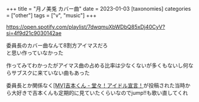 +++
title = "月ノ美兎 カバー曲"
date = 2023-01-03
[taxonomies]
categories = ["other"]
tags = ["v", "music"]
+++

<https://open.spotify.com/playlist/7dwqmuXbWDbQ85xDj40CyV?si=4f9d21c9030142ae>

委員長のカバー曲なんて8割方アイマスだろ\
と思い作っていなかった

作ってみてわかったがアイマス曲の占める比率は少なくないが多くもないし何ならサブスクに来ていない曲もあった

委員長とか関係なく[[MV]吉本くん - 堂々！アイドル宣言！](https://www.youtube.com/watch?v=s2wZKO3zn4Q&ab_channel=%E5%90%89%E6%9C%AC%E3%81%8F%E3%82%93)が投稿された当時から大好きで吉本くんも定期的に見ていたくらいなのでjump!!も歌い直してくれ
